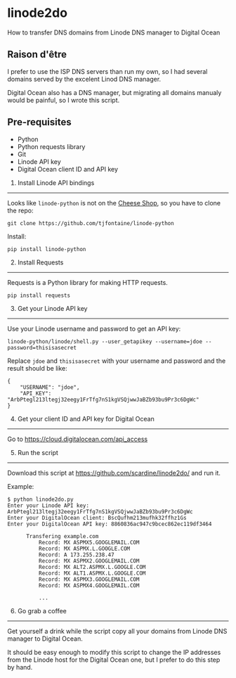 linode2do
=========

How to transfer DNS domains from Linode DNS manager to Digital Ocean

Raison d'être
-------------

I prefer to use the ISP DNS servers than run my own, so I had several domains served by the excelent Linod DNS manager.

Digital Ocean also has a DNS manager, but migrating all domains manualy would be painful, so I wrote this script.

Pre-requisites
--------------

 - Python
 - Python requests library
 - Git
 - Linode API key
 - Digital Ocean client ID and API key

1. Install Linode API bindings
------------------------------

Looks like `linode-python` is not on the [Cheese Shop](https://pypi.python.org/pypi), so you have to clone the repo:

    git clone https://github.com/tjfontaine/linode-python
    
Install:

    pip install linode-python
    
2. Install Requests
-------------------

Requests is a Python library for making HTTP requests.

    pip install requests
    
    
3. Get your Linode API key
--------------------------

Use your Linode username and password to get an API key:

    linode-python/linode/shell.py --user_getapikey --username=jdoe --password=thisisasecret
    
Replace `jdoe` and `thisisasecret` with your username and password and the result should be like:

    {
        "USERNAME": "jdoe",
        "API_KEY": "ArbPtegl213ltegj32eegy1FrTfg7nS1kgVSQjwwJaBZb93bu9Pr3c6DgWc"
    }

4. Get your client ID and API key for Digital Ocean
---------------------------------------------------

Go to https://cloud.digitalocean.com/api_access

5. Run the script
-----------------

Download this script at https://github.com/scardine/linode2do/ and run it.

Example:

    $ python linode2do.py
    Enter your Linode API key: ArbPtegl213ltegj32eegy1FrTfg7nS1kgVSQjwwJaBZb93bu9Pr3c6DgWc
    Enter your DigitalOcean client: BscQufhm213mufhk32ffhz1Gs
    Enter your DigitalOcean API key: 8860836ac947c9bcec862ec119df3464
    
          Transfering example.com
              Record: MX ASPMX5.GOOGLEMAIL.COM
              Record: MX ASPMX.L.GOOGLE.COM
              Record: A 173.255.238.47
              Record: MX ASPMX2.GOOGLEMAIL.COM
              Record: MX ALT2.ASPMX.L.GOOGLE.COM
              Record: MX ALT1.ASPMX.L.GOOGLE.COM
              Record: MX ASPMX3.GOOGLEMAIL.COM
              Record: MX ASPMX4.GOOGLEMAIL.COM
              
              ...

6. Go grab a coffee
-------------------

Get yourself a drink while the script copy all your domains from Linode DNS manager to Digital Ocean.

It should be easy enough to modify this script to change the IP addresses from the Linode host for the Digital Ocean one, but I prefer to do this step by hand.

